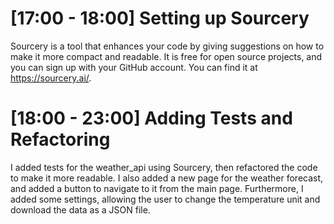 # [17:00 - 18:00] Setting up Sourcery
Sourcery is a tool that enhances your code by giving suggestions on how to make it more compact and readable.
It is free for open source projects, and you can sign up with your GitHub account.
You can find it at https://sourcery.ai/.

# [18:00 - 23:00] Adding Tests and Refactoring
I added tests for the weather_api using Sourcery, then refactored the code to make it more readable.
I also added a new page for the weather forecast, and added a button to navigate to it from the main page.
Furthermore, I added some settings, allowing the user to change the temperature unit and download the data as a JSON file.
